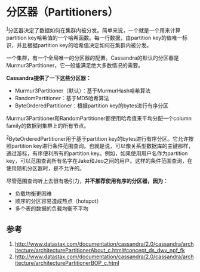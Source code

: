 # 分区器（Partitioners）

<sup>[1](#ref_1)</sup>分区器决定了数据如何在集群内被分发。简单来说，一个就是一个用来计算partition key哈希值的一个哈希函数。每一行数据，由partition key的值唯一标识，并且根据partition key的哈希值决定如何在集群内被分发。

一个集群，有一个全局唯一的分区器的配置。Cassandra的默认的分区器是Murmur3Partitioner，它一般能满足绝大多数情况的需要。

**Cassandra提供了一下这些分区器：**

* Murmur3Partitioner（默认）：基于MurmurHash哈希算法
* RandomPartitioner：基于MD5哈希算法
* ByteOrderedPartitioner：根据partition key的bytes进行有序分区

Murmur3Partitioner和RandomPartitioner都使用哈希值来平均分配一个column family的数据到集群上的所有节点。

<sup>[2](#ref_2)</sup>ByteOrderedPartitioner用于基于partition key的bytes进行有序分区。它允许按照partition key进行条件范围查询。也就是说，可以像关系型数据库的主键那样，通过游标，有序便利所有的partition key。例如，如果使用用户名作为partition key，可以范围查询所有名字在Jake和Jeo之间的用户。这样的条件范围查询，在使用随机分区器时，是不允许的。

尽管范围查询听上去很有吸引力，**并不推荐使用有序的分区器，因为：**

* 负载均衡更困难
* 顺序的分区容易造成热点（hotspot）
* 多个表的数据的负载均衡不平均

## 参考

1. <a name="ref_1"></a>http://www.datastax.com/documentation/cassandra/2.0/cassandra/architecture/architecturePartitionerAbout_c.html#concept_ds_dwv_npf_fk
2. <a name="ref_2"></a>http://www.datastax.com/documentation/cassandra/2.0/cassandra/architecture/architecturePartitionerBOP_c.html

